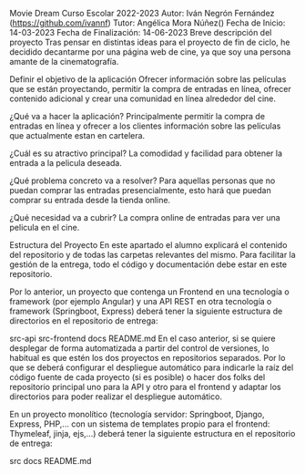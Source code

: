 Movie Dream
Curso Escolar 2022-2023
Autor: Iván Negrón Fernández (https://github.com/ivannf)
Tutor: Angélica Mora Núñez()
Fecha de Inicio: 14-03-2023
Fecha de Finalización: 14-06-2023
Breve descripción del proyecto
Tras pensar en distintas ideas para el proyecto de fin de ciclo, he decidido decantarme por una página web de cine, ya que soy una persona amante de la cinematografía.

Definir el objetivo de la aplicación
Ofrecer información sobre las películas que se están proyectando, permitir la compra de entradas en línea, ofrecer contenido adicional y crear una comunidad en línea alrededor del cine.

¿Qué va a hacer la aplicación?
Principalmente permitir la compra de entradas en línea y ofrecer a los clientes información sobre las películas que actualmente estan en cartelera.

¿Cuál es su atractivo principal?
La comodidad y facilidad para obtener la entrada a la pelicula deseada.

¿Qué problema concreto va a resolver?
Para aquellas personas que no puedan comprar las entradas presencialmente, esto hará que puedan comprar su entrada desde la tienda online.

¿Qué necesidad va a cubrir?
La compra online de entradas para ver una pelicula en el cine.

Estructura del Proyecto
En este apartado el alumno explicará el contenido del repositorio y de todas las carpetas relevantes del mismo. Para facilitar la gestión de la entrega, todo el código y documentación debe estar en este repositorio.

Por lo anterior, un proyecto que contenga un Frontend en una tecnología o framework (por ejemplo Angular) y una API REST en otra tecnología o framework (Springboot, Express) deberá tener la siguiente estructura de directorios en el repositorio de entrega:

src-api
src-frontend
docs
README.md
En el caso anterior, si se quiere desplegar de forma automatizada a partir del control de versiones, lo habitual es que estén los dos proyectos en repositorios separados. Por lo que se deberá configurar el despliegue automático para indicarle la raíz del código fuente de cada proyecto (si es posible) o hacer dos folks del repositorio principal uno para la API y otro para el frontend y adaptar los directorios para poder realizar el despliegue automático.

En un proyecto monolítico (tecnología servidor: Springboot, Django, Express, PHP,... con un sistema de templates propio para el frontend: Thymeleaf, jinja, ejs,...) deberá tener la siguiente estructura en el repositorio de entrega:

src
docs
README.md